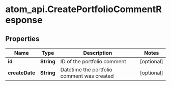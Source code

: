 # atom_api.CreatePortfolioCommentResponse

## Properties
Name | Type | Description | Notes
------------ | ------------- | ------------- | -------------
**id** | **String** | ID of the portfolio comment | [optional] 
**createDate** | **String** | Datetime the portfolio comment was created | [optional] 


